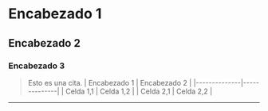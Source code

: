 # Encabezado 1
## Encabezado 2
### Encabezado 3
> Esto es una cita.
| Encabezado 1 | Encabezado 2 |
|--------------|--------------|
| Celda 1,1    | Celda 1,2    |
| Celda 2,1    | Celda 2,2    |
---
